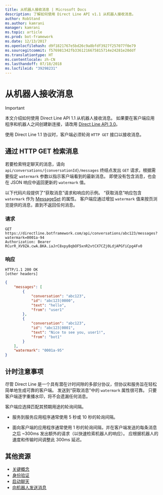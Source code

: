 ```yaml
---
title: 从机器人接收消息 | Microsoft Docs
description: 了解如何使用 Direct Line API v1.1 从机器人接收消息。
author: RobStand
ms.author: kamrani
manager: kamrani
ms.topic: article
ms.prod: bot-framework
ms.date: 12/13/2017
ms.openlocfilehash: d9f1821767e5bd26c9a8bfdf3927f257077f0e79
ms.sourcegitcommit: f576981342fb3361216675815714e24281e20ddf
ms.translationtype: HT
ms.contentlocale: zh-CN
ms.lasthandoff: 07/18/2018
ms.locfileid: "39298231"
---
```

# <a name="receive-messages-from-the-bot"></a>从机器人接收消息

> [!IMPORTANT]
> 本文介绍如何使用 Direct Line API 1.1 从机器人接收消息。 如果要在客户端应用程序和机器人之间创建新连接，请改用 [Direct Line API 3.0](bot-framework-rest-direct-line-3-0-receive-activities.md)。

使用 Direct Line 1.1 协议时，客户端必须轮询 `HTTP GET` 接口以接收消息。 

## <a name="retrieve-messages-with-http-get"></a>通过 HTTP GET 检索消息

若要检索特定聊天的消息，请向 `api/conversations/{conversationId}/messages` 终结点发出 `GET` 请求，根据需要指定 `watermark` 参数以指示客户端看到的最新消息。 即使没有包含消息，也会在 JSON 响应中返回更新的 `watermark` 值。

以下代码片段提供了“获取消息”请求和响应的示例。 “获取消息”响应包含 `watermark` 作为 [MessageSet](bot-framework-rest-direct-line-1-1-api-reference.md#messageset-object) 的属性。 客户端应通过增加 `watermark` 值来按页浏览提供的消息，直到不返回任何消息。 

### <a name="request"></a>请求

```http
GET https://directline.botframework.com/api/conversations/abc123/messages?watermark=0001a-94
Authorization: Bearer RCurR_XV9ZA.cwA.BKA.iaJrC8xpy8qbOF5xnR2vtCX7CZj0LdjAPGfiCpg4Fv0
```

### <a name="response"></a>响应

```http
HTTP/1.1 200 OK
[other headers]
```

```json
{
    "messages": [
        {
            "conversation": "abc123",
            "id": "abc123|0000",
            "text": "hello",
            "from": "user1"
        }, 
        {
            "conversation": "abc123",
            "id": "abc123|0001",
            "text": "Nice to see you, user1!",
            "from": "bot1"
        }
    ],
    "watermark": "0001a-95"
}
```

## <a name="timing-considerations"></a>计时注意事项

尽管 Direct Line 是一个具有潜在计时间隙的多部分协议，但协议和服务旨在轻松简单地生成可靠的客户端。 发送到“获取消息”中的 `watermark` 属性很可靠。 只要客户端逐字重播水印，将不会遗漏任何消息。

客户端应选择匹配其预期用途的轮询间隔。

- 服务到服务应用程序通常使用 5 秒或 10 秒的轮询间隔。

- 面向客户端的应用程序通常使用 1 秒的轮询间隔，并在客户端发送的每条消息之后 ~300ms 发出额外的请求（以快速检索机器人的响应）。 应根据机器人的速度和传输时间调整此 300ms 延迟。

## <a name="additional-resources"></a>其他资源

- [关键概念](bot-framework-rest-direct-line-1-1-concepts.md)
- [身份验证](bot-framework-rest-direct-line-1-1-authentication.md)
- [启动聊天](bot-framework-rest-direct-line-1-1-start-conversation.md)
- [向机器人发送消息](bot-framework-rest-direct-line-1-1-send-message.md)